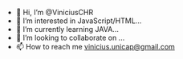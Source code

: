 - 👋 Hi, I’m @ViniciusCHR
- 👀 I’m interested in JavaScript/HTML...
- 🌱 I’m currently learning JAVA...
- 💞️ I’m looking to collaborate on ...
- 📫 How to reach me vinicius.unicap@gmail.com

<!---
ViniciusCHR/ViniciusCHR is a ✨ special ✨ repository because its `README.md` (this file) appears on your GitHub profile.
You can click the Preview link to take a look at your changes.
--->
